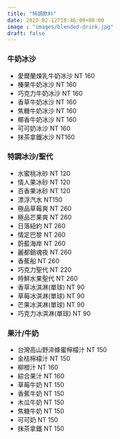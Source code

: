 ```yaml
---
title: "特調飲料"
date: 2022-02-12T18:46:00+08:00
image : "images/blended-drink.jpg"
draft: false
---
```



### 牛奶冰沙 

- 愛爾蘭煉乳牛奶冰沙  NT 160
- 榛果牛奶冰沙  NT 160
- 巧克力牛奶冰沙 NT 160
- 香草牛奶冰沙  NT 160
- 焦糖牛奶冰沙  NT 160
- 椰香牛奶冰沙  NT 160
- 可可奶冰沙  NT 160
- 抹茶拿鐵冰沙  NT160

### 特調冰沙/聖代 

- 水蜜桃冰砂 NT 120
- 情人果冰砂  NT 120
- 百香果冰砂  NT 120
- 漂浮汽水  NT150
- 極品草莓爽  NT 260
- 極品芒果爽  NT 260
- 日落紐約 NT 260
- 情定巴黎  NT 260
- 蔚藍海岸  NT 260
- 麗都銷魂夜  NT 260
- 香蕉船  NT 260
- 巧克力聖代  NT 220
- 時鮮水果聖代  NT 260
- 香草冰淇淋(單球)  NT 90
- 草莓冰淇淋(單球) NT 90
- 芒果冰淇淋(單球)  NT 90
- 巧克力冰淇淋(單球)  NT 90


### 果汁/牛奶 

- 台灣高山野淬蜂蜜檸檬汁    NT 150
- 金桔檸檬汁  NT 150
- 柳橙汁  NT 160
- 綜合果汁  NT 160
- 草莓牛奶  NT 150
- 香蕉牛奶  NT 150
- 木瓜牛奶  NT 150
- 焦糖牛奶  NT 150
- 可可奶  NT 150
- 抹茶拿鐵  NT 150      